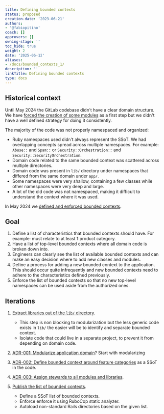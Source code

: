 ```yaml
---
title: Defining bounded contexts
status: proposed
creation-date: '2023-06-21'
authors:
- '@fabiopitino'
coach: []
approvers: []
owning-stage: ''
toc_hide: true
weight: 2
date: '2025-06-12'
aliases:
- /docs/bounded_contexts_1/
description: ''
linkTitle: Defining bounded contexts
type: docs
---
```


## Historical context

Until May 2024 the GitLab codebase didn't have a clear domain structure.
We have [forced the creation of some modules](https://gitlab.com/gitlab-org/gitlab/-/issues/212156)
as a first step but we didn't have a well defined strategy for doing it consistently.

The majority of the code was not properly namespaced and organized:

- Ruby namespaces used didn't always represent the SSoT. We had overlapping concepts spread across multiple
  namespaces. For example: `Abuse::` and `Spam::` or `Security::Orchestration::` and `Security::SecurityOrchestration`.
- Domain code related to the same bounded context was scattered across multiple directories.
- Domain code was present in `lib/` directory under namespaces that differed from the same domain under `app/`.
- Some namespaces were very shallow, containing a few classes while other namespaces were very deep and large.
- A lot of the old code was not namespaced, making it difficult to understand the context where it was used.

In May 2024 we [defined and enforced bounded contexts](decisions/002_bounded_contexts_definition.md).

## Goal

1. Define a list of characteristics that bounded contexts should have. For example: must relate to at least 1 product category.
1. Have a list of top-level bounded contexts where all domain code is broken down into.
1. Engineers can clearly see the list of available bounded contexts and can make an easy decision where to add
   new classes and modules.
1. Define a process for adding a new bounded context to the application. This should occur quite infrequently
   and new bounded contexts need to adhere to the characteristics defined previously.
1. Enforce the list of bounded contexts so that no new top-level namespaces can be used aside from the authorized ones.

## Iterations

1. [Extract libraries out of the `lib/` directory](https://gitlab.com/gitlab-org/gitlab/-/blob/4c6e120069abe751d3128c05ade45ea749a033df/doc/development/gems.md).
    - This step is non blocking to modularization but the less generic code exists in `lib/` the
      easier will be to identify and separate bounded context.
    - Isolate code that could live in a separate project, to prevent it from depending on domain code.

1. [ADR-001: Modularize application domain](decisions/001_modular_application_domain.md)? Start with modularizing
1. [ADR-002: Define bounded context around feature categories](decisions/002_bounded_contexts_definition.md) as a SSoT in the code.
1. [ADR-003: Assign stewards to all modules and libraries](decisions/003_stewardship.md).
1. [Publish the list of bounded contexts](https://docs.gitlab.com/ee/development/software_design.html#use-namespaces-to-define-bounded-contexts).
    - Define a SSoT list of bounded contexts.
    - Enforce enforce it using RuboCop static analyzer.
    - Autoload non-standard Rails directories based on the given list.
